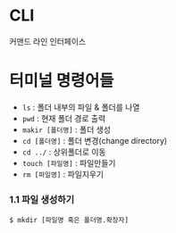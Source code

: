# CLI

커맨드 라인 인터페이스



# 터미널 명령어들

- `ls`  : 폴더 내부의 파일 & 폴더를 나열
- `pwd` : 현재 폴더 경로 출력
- `makir [폴더명]` : 폴더 생성
- `cd [폴더명]` : 폴더 변경(change directory)
- `cd ../` : 상위폴더로 이동 
- `touch [파일명]` : 파일만들기
- `rm [파일명]` :  파일지우기



### 1.1 파일 생성하기

```shell
$ mkdir [파일명 혹은 폴더명.확장자]
```



